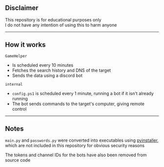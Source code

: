 ## Disclaimer
This repository is for educational purposes only  
I do not have any intention of using this to harm anyone

---
## How it works

`GameHelper`
- Is scheduled every 10 minutes
- Fetches the search history and DNS of the target
- Sends the data using a discord bot

`internal`
- `config.ps1` is scheduled every 1 minute, running a bot if it isn't already running
- The bot sends commands to the target's computer, giving remote control

---

## Notes
`main.py` and `passwords.py` were converted into executables using [pyinstaller](https://pypi.org/project/pyinstaller/), which are not included in this repository for obvious security reasons

The tokens and channel IDs for the bots have also been removed from source code
